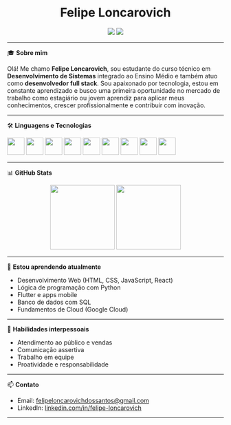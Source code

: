 <h1 align="center">Felipe Loncarovich</h1>

<p align="center">
  <img src="https://img.shields.io/badge/Estudante-Técnico%20em%20Desenvolvimento%20de%20Sistemas-blue" />
  <img src="https://img.shields.io/badge/Desenvolvedor-Full%20Stack-critical" />
</p>

---

🎓 **Sobre mim**

Olá! Me chamo **Felipe Loncarovich**, sou estudante do curso técnico em **Desenvolvimento de Sistemas** integrado ao Ensino Médio e também atuo como **desenvolvedor full stack**. Sou apaixonado por tecnologia, estou em constante aprendizado e busco uma primeira oportunidade no mercado de trabalho como estagiário ou jovem aprendiz para aplicar meus conhecimentos, crescer profissionalmente e contribuir com inovação.

---

🛠️ **Linguagens e Tecnologias**
<p>
  <img src="https://cdn.jsdelivr.net/gh/devicons/devicon/icons/html5/html5-original.svg" width="40"/>
  <img src="https://cdn.jsdelivr.net/gh/devicons/devicon/icons/css3/css3-original.svg" width="40"/>
  <img src="https://cdn.jsdelivr.net/gh/devicons/devicon/icons/javascript/javascript-original.svg" width="40"/>
  <img src="https://cdn.jsdelivr.net/gh/devicons/devicon/icons/react/react-original.svg" width="40"/>
  <img src="https://cdn.jsdelivr.net/gh/devicons/devicon/icons/git/git-original.svg" width="40"/>
  <img src="https://cdn.jsdelivr.net/gh/devicons/devicon/icons/flutter/flutter-original.svg" width="40"/>
  <img src="https://cdn.jsdelivr.net/gh/devicons/devicon/icons/python/python-original.svg" width="40"/>
  <img src="https://cdn.jsdelivr.net/gh/devicons/devicon/icons/mysql/mysql-original.svg" width="40"/>
  <img src="https://cdn.jsdelivr.net/gh/devicons/devicon/icons/googlecloud/googlecloud-original.svg" width="40"/>
</p>

---

📊 **GitHub Stats**

<p align="center">
  <img height="150em" src="https://github-readme-stats.vercel.app/api?username=floncarovich11&show_icons=true&theme=tokyonight"/>
  <img height="150em" src="https://github-readme-stats.vercel.app/api/top-langs/?username=floncarovich11&layout=compact&langs_count=8&theme=tokyonight"/>
</p>

---

🌱 **Estou aprendendo atualmente**
- Desenvolvimento Web (HTML, CSS, JavaScript, React)
- Lógica de programação com Python
- Flutter e apps mobile
- Banco de dados com SQL
- Fundamentos de Cloud (Google Cloud)

---

🤝 **Habilidades interpessoais**
- Atendimento ao público e vendas
- Comunicação assertiva
- Trabalho em equipe
- Proatividade e responsabilidade

---

📫 **Contato**
- Email: felipeloncarovichdossantos@gmail.com  
- LinkedIn: [linkedin.com/in/felipe-loncarovich](https://www.linkedin.com/in/felipeloncarovich/)


---

<!--
**floncarovich11/floncarovich11** is a ✨ special ✨ repository because its `README.md` appears on your GitHub profile.
-->
